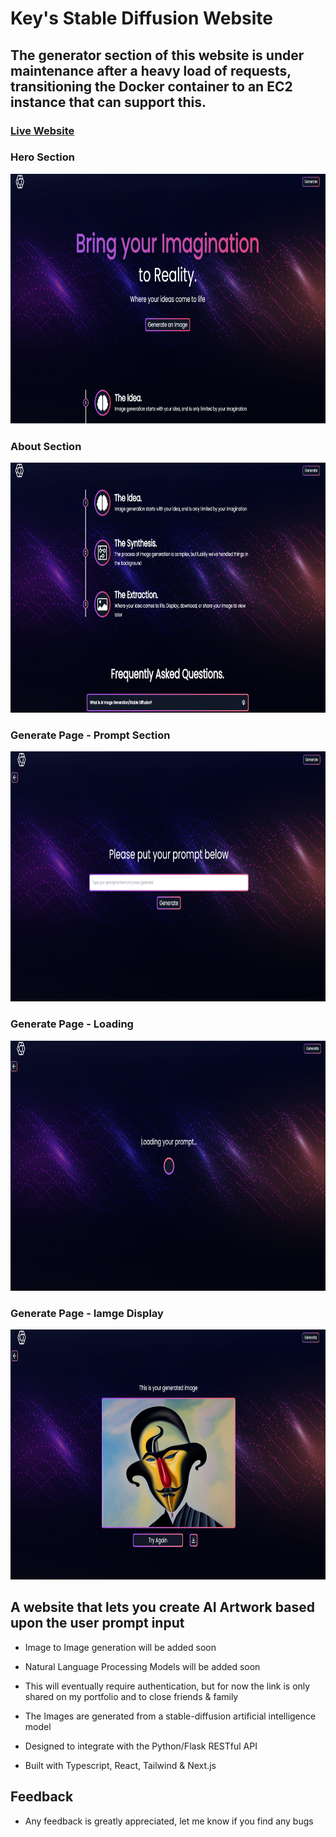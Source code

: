 # Key's Stable Diffusion Website
## The generator section of this website is under maintenance after a heavy load of requests, transitioning the Docker container to an EC2 instance that can support this.

### [Live Website](https://www.keyai.ca)

### Hero Section
<img alt="Stable Diffusion AI Image Generator" width="1000px" height="400px" src="https://raw.githubusercontent.com/47Key/portfolio_photos/master/stable-diffusion/stable-diffusion1.png" />

### About Section
<img alt="Stable Diffusion AI Image Generator" width="1000px" height="400px" src="https://raw.githubusercontent.com/47Key/portfolio_photos/master/stable-diffusion/stable-diffusion2.png" />

### Generate Page - Prompt Section
<img alt="Stable Diffusion AI Image Generator" width="1000px" height="400px" src="https://raw.githubusercontent.com/47Key/portfolio_photos/master/stable-diffusion/stable-diffusion3.png" />

### Generate Page - Loading
<img alt="Stable Diffusion AI Image Generator" width="1000px" height="400px" src="https://raw.githubusercontent.com/47Key/portfolio_photos/master/stable-diffusion/stable-diffusion4.png" />

### Generate Page - Iamge Display
<img alt="Stable Diffusion AI Image Generator" width="1000px" height="400px" src="https://raw.githubusercontent.com/47Key/portfolio_photos/master/stable-diffusion/stable-diffusion5.png" />

## A website that lets you create AI Artwork based upon the user prompt input

* Image to Image generation will be added soon

* Natural Language Processing Models will be added soon

* This will eventually require authentication, but for now the link is only shared on my portfolio and to close friends & family

* The Images are generated from a stable-diffusion artificial intelligence model

* Designed to integrate with the Python/Flask RESTful API

* Built with Typescript, React, Tailwind & Next.js


## Feedback
* Any feedback is greatly appreciated, let me know if you find any bugs
